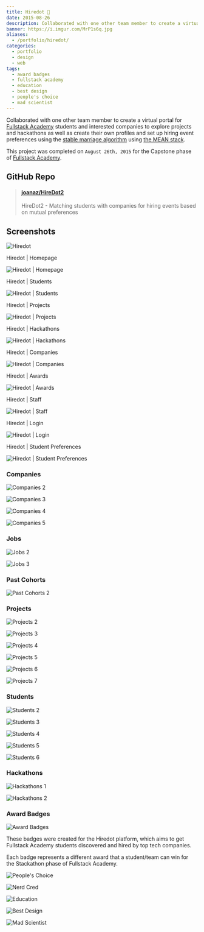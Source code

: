 ```yaml
---
title: Hiredot 💼
date: 2015-08-26
description: Collaborated with one other team member to create a virtual portal for Fullstack Academy students and interested companies to explore projects and hackathons as well as create their own profiles and set up hiring event preferences using the stable marriage algorithm using the MEAN stack.
banner: https://i.imgur.com/MrP1s6q.jpg
aliases:
  - /portfolio/hiredot/
categories:
  - portfolio
  - design
  - web
tags:
  - award badges
  - fullstack academy
  - education
  - best design
  - people's choice
  - mad scientist
---
```


Collaborated with one other team member to create a virtual portal for [Fullstack Academy](https://fullstackacademy.com 'Fullstack Academy') students and interested companies to explore projects and hackathons as well as create their own profiles and set up hiring event preferences using the [stable marriage algorithm](https://www.wikiwand.com/en/Stable_marriage_problem 'stable marriage algorithm') using [the MEAN stack](https://mean.io 'MEAN stack').

This project was completed on `August 26th, 2015` for the Capstone phase of [Fullstack Academy](https://fullstackacademy.com 'Fullstack Academy').

## GitHub Repo

<blockquote class="embedly-card"><h4><a href="https://github.com/joanaz/HireDot2">joanaz/HireDot2</a></h4><p>HireDot2 - Matching students with companies for hiring events based on mutual preferences</p></blockquote>
<script async src="//cdn.embedly.com/widgets/platform.js" charset="UTF-8"></script>

## Screenshots

![Hiredot](https://i.imgur.com/jHB04WA.jpg)

Hiredot | Homepage

![Hiredot | Homepage](https://fvcproductions.files.wordpress.com/2015/08/hiredot.png 'Hiredot | Homepage')

Hiredot | Students

![Hiredot | Students](https://fvcproductions.files.wordpress.com/2015/08/hiredot-students.png 'Hiredot | Students')

Hiredot | Projects

![Hiredot | Projects](https://fvcproductions.files.wordpress.com/2015/08/hiredot-projects.png 'Hiredot | Projects')

Hiredot | Hackathons

![Hiredot | Hackathons](https://fvcproductions.files.wordpress.com/2015/08/hiredot-hackathons.png 'Hiredot | Hackathons')

Hiredot | Companies

![Hiredot | Companies](https://fvcproductions.files.wordpress.com/2015/08/hiredot-companies.png 'Hiredot | Companies')

Hiredot | Awards

![Hiredot | Awards](https://fvcproductions.files.wordpress.com/2015/08/hiredot-awards.png 'Hiredot | Awards')

Hiredot | Staff

![Hiredot | Staff](https://fvcproductions.files.wordpress.com/2015/08/hiredot-staff.png 'Hiredot | Staff')

Hiredot | Login

![Hiredot | Login](https://fvcproductions.files.wordpress.com/2015/08/hiredot-login.png 'Hiredot | Login')

Hiredot | Student Preferences

![Hiredot | Student Preferences](https://fvcproductions.files.wordpress.com/2015/08/hiredot-student-preferences.png 'Hiredot | Student Preferences')

### Companies

![Companies 2](https://i.imgur.com/ykEJ0Ej.jpg)

![Companies 3](https://i.imgur.com/xTLMyWE.jpg)

![Companies 4](https://i.imgur.com/WrfH7M9.jpg)

![Companies 5](https://i.imgur.com/CIu8oWA.jpg)

### Jobs

![Jobs 2](https://i.imgur.com/eW3M06S.jpg)

![Jobs 3](https://i.imgur.com/8iNZhIf.jpg)

### Past Cohorts

![Past Cohorts 2](https://i.imgur.com/9Ttna4V.jpg)

### Projects

![Projects 2](https://i.imgur.com/p4gXlYP.jpg)

![Projects 3](https://i.imgur.com/PeMpiU1.jpg)

![Projects 4](https://i.imgur.com/2GXi5e5.jpg)

![Projects 5](https://i.imgur.com/DYVwHPr.jpg)

![Projects 6](https://i.imgur.com/FrpV2rg.jpg)

![Projects 7](https://i.imgur.com/9JpCqt8.jpg)

### Students

![Students 2](https://i.imgur.com/BUodjox.jpg)

![Students 3](https://i.imgur.com/rfgcOBM.jpg)

![Students 4](https://i.imgur.com/x5xIckm.jpg)

![Students 5](https://i.imgur.com/5xYQVLB.jpg)

![Students 6](https://i.imgur.com/lOcPBer.jpg)

### Hackathons

![Hackathons 1](https://i.imgur.com/zUlGN8z.jpg)

![Hackathons 2](https://i.imgur.com/LdgcJTz.jpg)

### Award Badges

![Award Badges](https://i.imgur.com/S8lTkHm.jpg)

These badges were created for the Hiredot platform, which aims to get Fullstack Academy students discovered and hired by top tech companies.

Each badge represents a different award that a student/team can win for the Stackathon phase of Fullstack Academy.

![People's Choice](https://i.imgur.com/VxUWzPY.jpg)

![Nerd Cred](https://i.imgur.com/14WHgXH.jpg)

![Education](https://i.imgur.com/9krtFQG.jpg)

![Best Design](https://i.imgur.com/xy6P0uR.jpg)

![Mad Scientist](https://i.imgur.com/PwBPl76.jpg)
